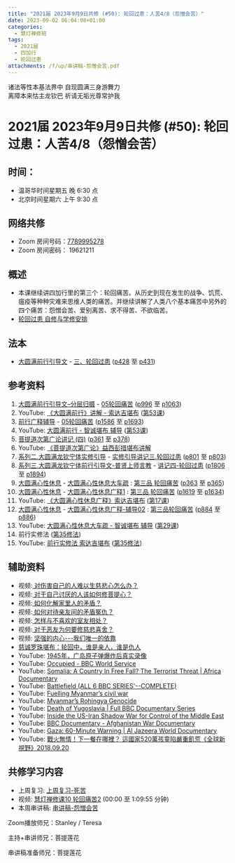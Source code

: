 ```yaml
---
title: "2021届 2023年9月9日共修 (#50): 轮回过患：人苦4/8（怨憎会苦）"
date: 2023-09-02 06:04:08+01:00
categories:
  - 慧灯禅修班
tags:
  - 2021届
  - 四加行
  - 轮回过患
attachments: /f/up/串讲稿-怨憎会苦.pdf
---
```

<!--StartFragment-->

诸法等性本基法界中 自现圆满三身游舞力\
离障本来怙主龙钦巴 祈请无垢光尊常护我

# 2021届 2023年9月9日共修 (#50): 轮回过患：人苦4/8（怨憎会苦）

## 时间：

* 温哥华时间星期五 晚 6:30 点
* 北京时间星期六 上午 9:30 点

## 网络共修

* Zoom 房间号码：[7789995278](https://us02web.zoom.us/j/7789995278?pwd=VjZmbWJFY2k2K0E5RVB2cTNIQmhqUT09)
* Zoom 房间密码： 19621211

## 概述

* 本课继续讲四加行里的第三个：轮回痛苦。从历史到现在发生的战争、饥荒、瘟疫等种种灾难来思维人类的痛苦。并继续讲解了人类八个基本痛苦中另外的四个痛苦：怨憎会苦、爱别离苦、求不得苦、不欲临苦。
* [轮回过患 自修与学修安排](https://fohuifayu.com/index.php/huideng-jiangtang/chanxiuke/zen-03/8654-zen03-lhgh?title=)

## 法本

* [大圆满前行引导文](https://huidengchanxiu.net/books/dymqx) - [三、轮回过患](https://huidengchanxiu.net/books/dymqx/#%E4%B8%89%E8%BD%AE%E5%9B%9E%E8%BF%87%E6%82%A3) ([p428](https://huidengchanxiu.net/books/dymqx/#p428) 至 [p431](https://huidengchanxiu.net/books/dymqx/#p431))

## 参考资料

1. [大圆满前行引导文–分层归摄](https://huidengchanxiu.net/refs/qxgs/dymqx-fcgs) - [05轮回痛苦](https://huidengchanxiu.net/refs/qxgs/qxgs-05lh) ([p996](https://huidengchanxiu.net/refs/qxgs/qxgs-05lh/#p996) 至 [p1063](https://huidengchanxiu.net/refs/qxgs/qxgs-05lh/#p1063))
2. YouTube: [](https://www.youtube.com/playlist?list=PL0ERwy6s1uTeLz5leHEj-VcSWrU6TnVMW)[《大圆满前行》讲解 - 索达吉堪布](https://www.youtube.com/playlist?list=PLAEqXn671Ln66sSBYjhRRLNrAGJwgSXnU) ([](https://www.youtube.com/watch?v=c5AjLcQdP-4&list=PLAEqXn671Ln66sSBYjhRRLNrAGJwgSXnU&index=28)[第53课](https://www.youtube.com/watch?v=uF9bKUYt5Lc&list=PLAEqXn671Ln66sSBYjhRRLNrAGJwgSXnU&index=53))
3. [前行广释辅导](https://huidengchanxiu.net/refs/fudao) - [05轮回痛苦](https://huidengchanxiu.net/refs/qxgs/fudao/qxgsfd-05lh) ([](https://huidengchanxiu.net/refs/qxgs/fudao/qxgsfd-05lh/#p1586)[](https://huidengchanxiu.net/refs/qxgs/fudao/qxgsfd-05lh/#p1586)[p1586](https://huidengchanxiu.net/refs/qxgs/fudao/qxgsfd-05lh/#p1586) 至 [p1693](https://huidengchanxiu.net/refs/qxgs/fudao/qxgsfd-05lh/#p1693))
4. YouTube: [大圆满前行 - 智诚堪布 辅导](https://www.youtube.com/playlist?list=PL5y-PP7QihJ1FDiiv_7WsC1qogohiquEL) ([第53课](https://www.youtube.com/watch?v=28JQsaYlc0A&list=PL5y-PP7QihJ1FDiiv_7WsC1qogohiquEL&index=53))
5. [菩提道次第广论讲记 (四)](https://huidengchanxiu.net/refs/ptdcdgl/4) ([p361](https://huidengchanxiu.net/refs/ptdcdgl/4/#p361) 至 [p378](https://huidengchanxiu.net/refs/ptdcdgl/4/#p378))
6. YouTube: [《菩提道次第广论》益西彭措堪布讲解](https://www.youtube.com/playlist?list=PLvhysUtdbxCBq9MxPLr6pauLmbwndXY9o)
7. [系列二.大圆满龙钦宁体实修引导](https://huidengchanxiu.net/refs/s2) - [](https://huidengchanxiu.net/refs/xmfw/s2/s2-sxyd2-smwc)[实修引导讲记三.轮回过患](https://huidengchanxiu.net/refs/xmfw/s2/s2-sxyd3-lhgh) ([p801](https://huidengchanxiu.net/refs/xmfw/s2/s2-sxyd3-lhgh/#p801) 至 [p803](https://huidengchanxiu.net/refs/xmfw/s2/s2-sxyd3-lhgh/#p803))
8. [系列三.大圆满龙钦宁体前行引导文-普贤上师言教](https://huidengchanxiu.net/refs/s3) - [](https://huidengchanxiu.net/refs/xmfw/s3/s3-ydw4-lhgh)[讲记四-轮回过患](https://huidengchanxiu.net/refs/xmfw/s3/s3-ydw4-lhgh) ([p1806](https://huidengchanxiu.net/refs/xmfw/s3/s3-ydw4-lhgh/#p1806) 至 [p1894](https://huidengchanxiu.net/refs/xmfw/s3/s3-ydw4-lhgh/#p1894))
9. [大圆满心性休息](https://huidengchanxiu.net/refs/dymxxxx) - [大圆满心性休息大车疏](https://huidengchanxiu.net/refs/dymxxxx/dymxxxx-dcs) : [第三品 轮回痛苦](https://huidengchanxiu.net/refs/dymxxxx/dymxxxx-dcs/#%E7%AC%AC%E4%B8%89%E5%93%81-%E8%BD%AE%E5%9B%9E%E7%97%9B%E8%8B%A6) ([p363](https://huidengchanxiu.net/refs/dymxxxx/dymxxxx-dcs/#p363) 至 [p365](https://huidengchanxiu.net/refs/dymxxxx/dymxxxx-dcs/#p365))
10. [大圆满心性休息](https://huidengchanxiu.net/refs/dymxxxx) - [大圆满心性休息广释1](https://huidengchanxiu.net/refs/dymxxxx/dymxxxx-gs1) : [第三品 轮回痛苦](https://huidengchanxiu.net/refs/dymxxxx/dymxxxx-gs1#%E7%AC%AC%E4%B8%89%E5%93%81-%E8%BD%AE%E5%9B%9E%E7%97%9B%E8%8B%A6) ([p1619](https://huidengchanxiu.net/refs/dymxxxx/dymxxxx-gs1/#p1619) 至 [p1634](https://huidengchanxiu.net/refs/dymxxxx/dymxxxx-gs1/#p1634))
11. YouTube: [《大圆满心性休息广释》索达吉堪布](https://www.youtube.com/playlist?list=PLAnEIprIVklebrDFUKaC67LssdOO2y87p) ([](https://www.youtube.com/watch?v=nCxMdwWUiSU&list=PLAnEIprIVklebrDFUKaC67LssdOO2y87p&index=6)[第17课](https://www.youtube.com/watch?v=TrQF1_Qu7wU&list=PLAnEIprIVklebrDFUKaC67LssdOO2y87p&index=17))
12. [大圆满心性休息](https://huidengchanxiu.net/refs/dymxxxx) - [大圆满心性休息广释-辅导02](https://huidengchanxiu.net/refs/dymxxxx/fudao/fd-02) : [](https://huidengchanxiu.net/refs/dymxxxx/fudao/fd-01#%E7%AC%AC%E4%BA%8C%E5%93%81%E5%AF%BF%E5%91%BD%E6%97%A0%E5%B8%B8)[第三品轮回痛苦](https://huidengchanxiu.net/refs/dymxxxx/fudao/fd-02#%E7%AC%AC%E4%B8%89%E5%93%81%E8%BD%AE%E5%9B%9E%E7%97%9B%E8%8B%A6) ([p884](https://huidengchanxiu.net/refs/dymxxxx/fudao/fd-03/#p884) 至 [p886](https://huidengchanxiu.net/refs/dymxxxx/fudao/fd-03/#p886))
13. YouTube: [大圆满心性休息大车疏 - 智诚堪布 辅导](https://www.youtube.com/playlist?list=PL5y-PP7QihJ1Gh3w_hYZMkn4AWFXr_2iu) ([](https://www.youtube.com/watch?v=ZqfG-i8tdLA&list=PL5y-PP7QihJ1Gh3w_hYZMkn4AWFXr_2iu&index=10)[](https://www.youtube.com/watch?v=3FroCkO_LvQ&list=PL5y-PP7QihJ1Gh3w_hYZMkn4AWFXr_2iu&index=18)[](https://www.youtube.com/watch?v=YedhXKrBkic&list=PL5y-PP7QihJ1Gh3w_hYZMkn4AWFXr_2iu&index=29)[第29课](https://www.youtube.com/watch?v=DueC1ysHqnQ&list=PL5y-PP7QihJ1Gh3w_hYZMkn4AWFXr_2iu&index=30))
14. 前行实修法 ([第35修法](https://mingguang.im/reading/%E5%89%8D%E8%A1%8C%E5%AE%9E%E4%BF%AE%E6%B3%95/%E7%AC%AC35%E4%BF%AE%E6%B3%95)[](https://mingguang.im/reading/%E5%89%8D%E8%A1%8C%E5%AE%9E%E4%BF%AE%E6%B3%95/%E7%AC%AC22%E4%BF%AE%E6%B3%95))
15. YouTube: [前行实修法 索达吉堪布](https://www.youtube.com/playlist?list=PLHUvfASP8Aixcv069_RtfKvYIdDNXa57C) ([第35修法](https://www.youtube.com/watch?v=D0bVGFvIo5Q&list=PLHUvfASP8Aixcv069_RtfKvYIdDNXa57C&index=35))[](https://www.youtube.com/watch?v=4uNjPta4cbc&list=PLHUvfASP8Aixcv069_RtfKvYIdDNXa57C&index=22)

## 辅助资料

* 视频:[ 对伤害自己的人难以生慈悲心怎么办？](https://fohuifayu.com/index.php/shipin-jingcui/wenda-zhailu/2410-V16023-V03)
* 视频:[ 对于自己讨厌的人该如何修菩提心？](https://fohuifayu.com/index.php/shipin-jingcui/wenda-zhailu/5752-V18080-V03)
* 视频:[ 如何化解家里人的矛盾？](https://fohuifayu.com/index.php/shipin-jingcui/wenda-zhailu/1498-V00084)
* 视频:[ 如何对待亲友间的矛盾冤仇？](https://fohuifayu.com/index.php/shipin-jingcui/wenda-zhailu/5743-V18080-V05)
* 视频:[ 怎样与不喜欢的室友相处？](https://fohuifayu.com/index.php/shipin-jingcui/wenda-zhailu/5574-W17007-V04)
* 视频:[ 对于恶友为何要修慈悲喜舍？](https://fohuifayu.com/index.php/shipin-jingcui/wenda-zhailu/4879-V18081-V03)
* 视频: [坚强的内心---我们唯一的依靠](https://fohuifayu.com/index.php/shipin-jingcui/jingcai-shipin/9096-y14045-y07)
* [慈诚罗珠堪布：轮回中，谁是亲人，谁是仇人](https://mp.weixin.qq.com/s?__biz=MzkyNzI4ODgxMw==&mid=2247486744&idx=1&sn=6ee523d6d2f8a0ddde4ae348284e5866&chksm=c22b119af55c988c74529f8d4125cc895ba800fea4a7b0ba0550bbc338ea738177d813b03169&exptype=subscribed_raw_exper_tlfeeds&scene=169&subscene=200&sessionid=1693766352&clicktime=1559454&enterid=1559454&ascene=56&fasttmpl_type=0&fasttmpl_fullversion=6831934-en_US-zip&fasttmpl_flag=0&realreporttime=1693776569542&devicetype=android-30&version=28002548&nettype=talkmobile.co.uk&lang=en&session_us=gh_f75bc50c2a92&exportkey=n_ChQIAhIQ3avZ4G3XPwaBUWsDCjdyyRLoAQIE97dBBAEAAAAAAIJYGd%2BGjGkAAAAOpnltbLcz9gKNyK89dVj09QARGsJB8u7KqUS9XfpXViUbWTVo8UiwxGv4zRIgzUvqu%2BS2fk2tO0nGNno96WYueN8KSq1wzFfjuYd5TsfsRa%2FClnTOFXxvVoe7qbybsOsuaA9cU6ALuOFs1OnIwl8D5P5zjtho2NI%2BHlFxDzj%2FSEr7DsC6biGGwArEyqSTn%2BQ7elFPnwm02U49kZIVoQpsUUasTL4nk%2BUnvGwp6kBlqE8NW0So3HawwNFz9oMb6HS0OnPc4FjutzIqCI5CwQ7yp40%3D&pass_ticket=fkFEqv7pnwSyHpcCRVEYEH89LdtMagHMx0DjVt36Rmr0Po5fghsBDTCuTFWKKIp%2B&wx_header=3)
* YouTube: [1945年，广岛原子弹爆炸后真实录像](https://www.youtube.com/watch?v=-NO3a4eCodU)
* YouTube: [Occupied - BBC World Service](https://www.youtube.com/watch?v=BJSzVW6ZYOA)
* YouTube: [Somalia: A Country In Free Fall? The Terrorist Threat | Africa Documentary](https://www.youtube.com/watch?v=OL-qxKjsoXo)
* YouTube: [Battlefield (ALL 6 BBC SERIES'--COMPLETE)](https://www.youtube.com/playlist?list=PLTu8nanTJo7HH32t6iduZN_Ji5uQUR_SA)
* YouTube: [Fuelling Myanmar’s civil war](https://www.youtube.com/watch?v=tpvQnIQN2IE)
* YouTube: [Myanmar’s Rohingya Genocide](https://www.youtube.com/watch?v=AnHizRC6S8U)
* YouTube: [Death of Yugoslavia | Full BBC Documentary Series](https://www.youtube.com/watch?v=bVUg-VoPAeA)
* YouTube: [Inside the US-Iran Shadow War for Control of the Middle East](https://www.youtube.com/watch?v=xrfDDrPOtlo)
* YouTube: [BBC Documentary - Afghanistan War Documentary](https://www.youtube.com/watch?v=bdlzN8TRe6g)
* YouTube: [Gaza: 60-Minute Warning | Al Jazeera World Documentary](https://www.youtube.com/watch?v=qNoxt-I6MOY&t=18s)
* YouTube: [戰火無情！下一餐在哪裡？ 這國家520萬孩童陷嚴重飢荒《全球新視野》2018.09.20](https://www.youtube.com/watch?v=qEWhnjUtHfc)

<!--StartFragment-->

## **共修学习内容**

* 上周复习: [](https://www.huidengvan.com/f/up/%E4%B8%B2%E8%AE%B2%E7%A8%BF-%E7%94%9F%E8%8B%A6%E8%80%81%E8%8B%A6.ppt)[](https://www.huidengvan.com/f/up/%E4%B8%8A%E5%91%A8%E5%A4%8D%E4%B9%A0-%E7%97%85%E8%8B%A6.docx)[上周复习-死苦](/f/up/上周复习-死苦.docx)
* 视频: [](https://fohuifayu.com/index.php/huideng-jiangtang/fofa-jianxiu/chuli-xin/670-l11033)[慧灯禅修课10 轮回痛苦2](https://fohuifayu.com/index.php/huideng-jiangtang/chanxiuke/zen-03/1104-l16007?title=%E6%80%A8%E6%86%8E%E4%BC%9A) (00:00 至 1:09:55 分钟)
* 本周串讲稿: [](https://www.huidengvan.com/f/up/%E4%B8%B2%E8%AE%B2%E7%A8%BF-%E6%AD%BB%E8%8B%A6.docx)[串讲稿-怨憎会苦](/f/up/串讲稿-怨憎会苦.pdf)

Zoom播放师兄：Stanley / Teresa

主持+串讲师兄：菩提莲花

串讲稿准备师兄：菩提莲花

<!--EndFragment-->